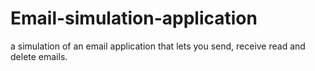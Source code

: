 # Email-simulation-application
a simulation of an email application that lets you send, receive read and  delete emails.

